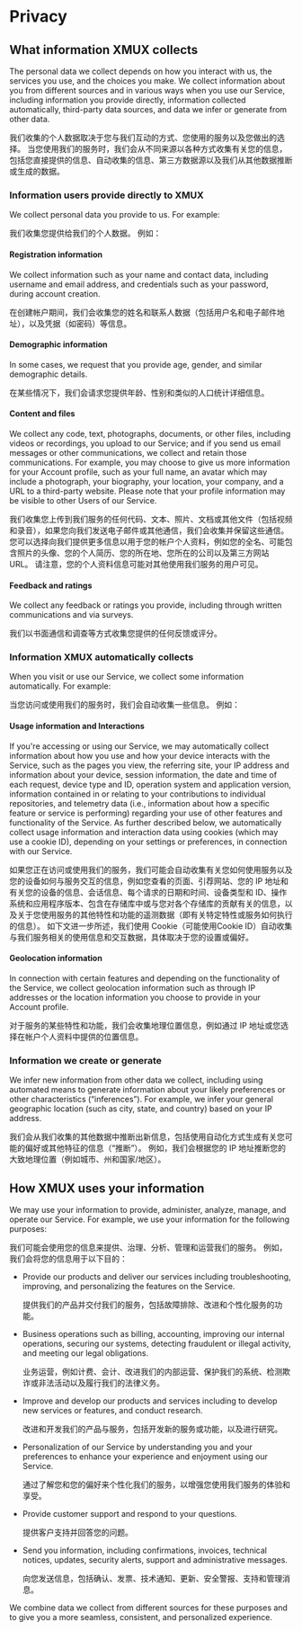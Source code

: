 # Privacy

## What information XMUX collects

The personal data we collect depends on how you interact with us, the services you use, and the choices you make. We collect information about you from different sources and in various ways when you use our Service, including information you provide directly, information collected automatically, third-party data sources, and data we infer or generate from other data.

我们收集的个人数据取决于您与我们互动的方式、您使用的服务以及您做出的选择。 当您使用我们的服务时，我们会从不同来源以各种方式收集有关您的信息，包括您直接提供的信息、自动收集的信息、第三方数据源以及我们从其他数据推断或生成的数据。

### Information users provide directly to XMUX

We collect personal data you provide to us. For example:

我们收集您提供给我们的个人数据。 例如：

#### Registration information

We collect information such as your name and contact data, including username and email address, and credentials such as your password, during account creation.

在创建帐户期间，我们会收集您的姓名和联系人数据（包括用户名和电子邮件地址），以及凭据（如密码）等信息。

#### Demographic information

In some cases, we request that you provide age, gender, and similar demographic details.

在某些情况下，我们会请求您提供年龄、性别和类似的人口统计详细信息。

#### Content and files

We collect any code, text, photographs, documents, or other files, including videos or recordings, you upload to our Service; and if you send us email messages or other communications, we collect and retain those communications. For example, you may choose to give us more information for your Account profile, such as your full name, an avatar which may include a photograph, your biography, your location, your company, and a URL to a third-party website. Please note that your profile information may be visible to other Users of our Service.

我们收集您上传到我们服务的任何代码、文本、照片、文档或其他文件（包括视频和录音），如果您向我们发送电子邮件或其他通信，我们会收集并保留这些通信。 您可以选择向我们提供更多信息以用于您的帐户个人资料，例如您的全名、可能包含照片的头像、您的个人简历、您的所在地、您所在的公司以及第三方网站 URL。 请注意，您的个人资料信息可能对其他使用我们服务的用户可见。

#### Feedback and ratings

We collect any feedback or ratings you provide, including through written communications and via surveys.

我们以书面通信和调查等方式收集您提供的任何反馈或评分。

### Information XMUX automatically collects

When you visit or use our Service, we collect some information automatically. For example:

当您访问或使用我们的服务时，我们会自动收集一些信息。 例如：

#### Usage information and Interactions

If you're accessing or using our Service, we may automatically collect information about how you use and how your device interacts with the Service, such as the pages you view, the referring site, your IP address and information about your device, session information, the date and time of each request, device type and ID, operation system and application version, information contained in or relating to your contributions to individual repositories, and telemetry data (i.e., information about how a specific feature or service is performing) regarding your use of other features and functionality of the Service. As further described below, we automatically collect usage information and interaction data using cookies (which may use a cookie ID), depending on your settings or preferences, in connection with our Service.

如果您正在访问或使用我们的服务，我们可能会自动收集有关您如何使用服务以及您的设备如何与服务交互的信息，例如您查看的页面、引荐网站、您的 IP 地址和有关您的设备的信息、会话信息、每个请求的日期和时间、设备类型和 ID、操作系统和应用程序版本、包含在存储库中或与您对各个存储库的贡献有关的信息，以及关于您使用服务的其他特性和功能的遥测数据（即有关特定特性或服务如何执行的信息）。 如下文进一步所述，我们使用 Cookie（可能使用Cookie ID）自动收集与我们服务相关的使用信息和交互数据，具体取决于您的设置或偏好。

#### Geolocation information

In connection with certain features and depending on the functionality of the Service, we collect geolocation information such as through IP addresses or the location information you choose to provide in your Account profile.

对于服务的某些特性和功能，我们会收集地理位置信息，例如通过 IP 地址或您选择在帐户个人资料中提供的位置信息。

### Information we create or generate

We infer new information from other data we collect, including using automated means to generate information about your likely preferences or other characteristics (“inferences”). For example, we infer your general geographic location (such as city, state, and country) based on your IP address.

我们会从我们收集的其他数据中推断出新信息，包括使用自动化方式生成有关您可能的偏好或其他特征的信息（“推断”）。 例如，我们会根据您的 IP 地址推断您的大致地理位置（例如城市、州和国家/地区）。

## How XMUX uses your information

We may use your information to provide, administer, analyze, manage, and operate our Service. For example, we use your information for the following purposes:

我们可能会使用您的信息来提供、治理、分析、管理和运营我们的服务。 例如，我们会将您的信息用于以下目的：

- Provide our products and deliver our services including troubleshooting, improving, and personalizing the features on the Service.

    提供我们的产品并交付我们的服务，包括故障排除、改进和个性化服务的功能。

- Business operations such as billing, accounting, improving our internal operations, securing our systems, detecting fraudulent or illegal activity, and meeting our legal obligations.

    业务运营，例如计费、会计、改进我们的内部运营、保护我们的系统、检测欺诈或非法活动以及履行我们的法律义务。

- Improve and develop our products and services including to develop new services or features, and conduct research.

    改进和开发我们的产品与服务，包括开发新的服务或功能，以及进行研究。

- Personalization of our Service by understanding you and your preferences to enhance your experience and enjoyment using our Service.

    通过了解您和您的偏好来个性化我们的服务，以增强您使用我们服务的体验和享受。

- Provide customer support and respond to your questions.

    提供客户支持并回答您的问题。

- Send you information, including confirmations, invoices, technical notices, updates, security alerts, support and administrative messages.

    向您发送信息，包括确认、发票、技术通知、更新、安全警报、支持和管理消息。

We combine data we collect from different sources for these purposes and to give you a more seamless, consistent, and personalized experience.
